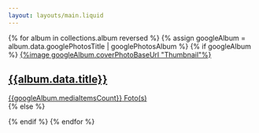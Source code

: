 ```yaml
---
layout: layouts/main.liquid
---
```


<section id="albumGrid">
{% for album in collections.album reversed %}
{% assign googleAlbum = album.data.googlePhotosTitle | googlePhotosAlbum %}
{% if googleAlbum %}
<a class="album" href="{{googleAlbum.productUrl}}">
{%image googleAlbum.coverPhotoBaseUrl "Thumbnail"%}

<footer>

## {{album.data.title}}

<div class="photos_count">
<span class="count">{{googleAlbum.mediaItemsCount}}</span> Foto(s)
</div>
</footer>
</a>
{% else %}

{% endif %}
{% endfor %}
</section>
